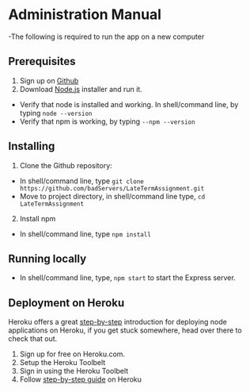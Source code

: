 # Administration Manual
-The following is required to run the app on a new computer

## Prerequisites
1. Sign up on [Github][github]
2. Download [Node.js][nodejs] installer and run it.
- Verify that node is installed and working. In shell/command line, by typing  `node --version`
- Verify that npm is working, by typing `--npm --version`

## Installing
1. Clone the Github repository: 
- In shell/command line, type `git clone https://github.com/badServers/LateTermAssignment.git`
- Move to project directory, in shell/command line type, `cd LateTermAssignment`
2. Install npm
- In shell/command line, type `npm install`

## Running locally
- In shell/command line, type, `npm start` to start the Express server.

## Deployment on Heroku
Heroku offers a great [step-by-step][herokudeploy] introduction for deploying node applications on Heroku, if you get
stuck somewhere, head over there to check that out.

1. Sign up for free on Heroku.com.
2. Setup the Heroku Toolbelt
3. Sign in using the Heroku Toolbelt
4. Follow [step-by-step guide][herokudeploy] on Heroku


[github]: https://github.com/
[nodejs]: https://nodejs.org/en/
[heroku]: https://devcenter.heroku.com/articles/heroku-cli
[herokudeploy]: https://devcenter.heroku.com/categories/nodejs-support
